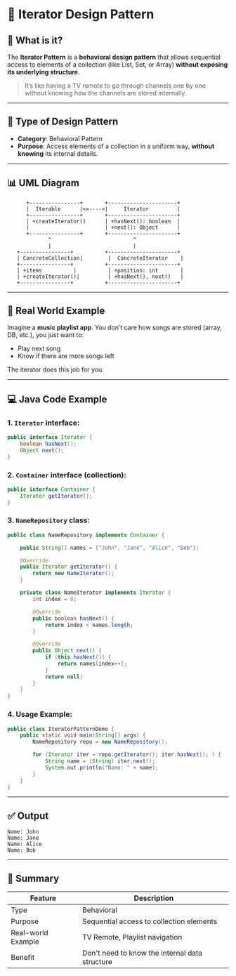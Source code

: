 
# 🔁 Iterator Design Pattern

## 📘 What is it?

The **Iterator Pattern** is a **behavioral design pattern** that allows sequential access to elements of a collection (like List, Set, or Array) **without exposing its underlying structure**.

> It’s like having a TV remote to go through channels one by one without knowing how the channels are stored internally.

---

## 🧠 Type of Design Pattern

- **Category**: Behavioral Pattern
- **Purpose**: Access elements of a collection in a uniform way, **without knowing** its internal details.

---

## 📊 UML Diagram

```
      +----------------+       +----------------------+
      |  Iterable      |<>---->|     Iterator         |
      +----------------+       +----------------------+
      | +createIterator()      | +hasNext(): boolean  |
      |                        | +next(): Object      |
      +----------------+       +----------------------+
             ^                          ^
             |                          |
   +----------------+          +----------------------+
   | ConcreteCollection|        |  ConcreteIterator    |
   +----------------+          +----------------------+
   | +items          |          | +position: int       |
   | +createIterator()|         | +hasNext(), next()   |
   +----------------+          +----------------------+
```

---

## 🎯 Real World Example

Imagine a **music playlist app**. You don’t care how songs are stored (array, DB, etc.), you just want to:
- Play next song
- Know if there are more songs left

The iterator does this job for you.

---

## 💻 Java Code Example

### 1. `Iterator` interface:
```java
public interface Iterator {
    boolean hasNext();
    Object next();
}
```

### 2. `Container` interface (collection):
```java
public interface Container {
    Iterator getIterator();
}
```

### 3. `NameRepository` class:
```java
public class NameRepository implements Container {

    public String[] names = {"John", "Jane", "Alice", "Bob"};

    @Override
    public Iterator getIterator() {
        return new NameIterator();
    }

    private class NameIterator implements Iterator {
        int index = 0;

        @Override
        public boolean hasNext() {
            return index < names.length;
        }

        @Override
        public Object next() {
            if (this.hasNext()) {
                return names[index++];
            }
            return null;
        }
    }
}
```

### 4. Usage Example:
```java
public class IteratorPatternDemo {
    public static void main(String[] args) {
        NameRepository repo = new NameRepository();

        for (Iterator iter = repo.getIterator(); iter.hasNext(); ) {
            String name = (String) iter.next();
            System.out.println("Name: " + name);
        }
    }
}
```

---

## ✅ Output

```
Name: John
Name: Jane
Name: Alice
Name: Bob
```

---

## 🧾 Summary

| Feature              | Description                                       |
|----------------------|---------------------------------------------------|
| Type                 | Behavioral                                         |
| Purpose              | Sequential access to collection elements          |
| Real-world Example   | TV Remote, Playlist navigation                    |
| Benefit              | Don't need to know the internal data structure    |
